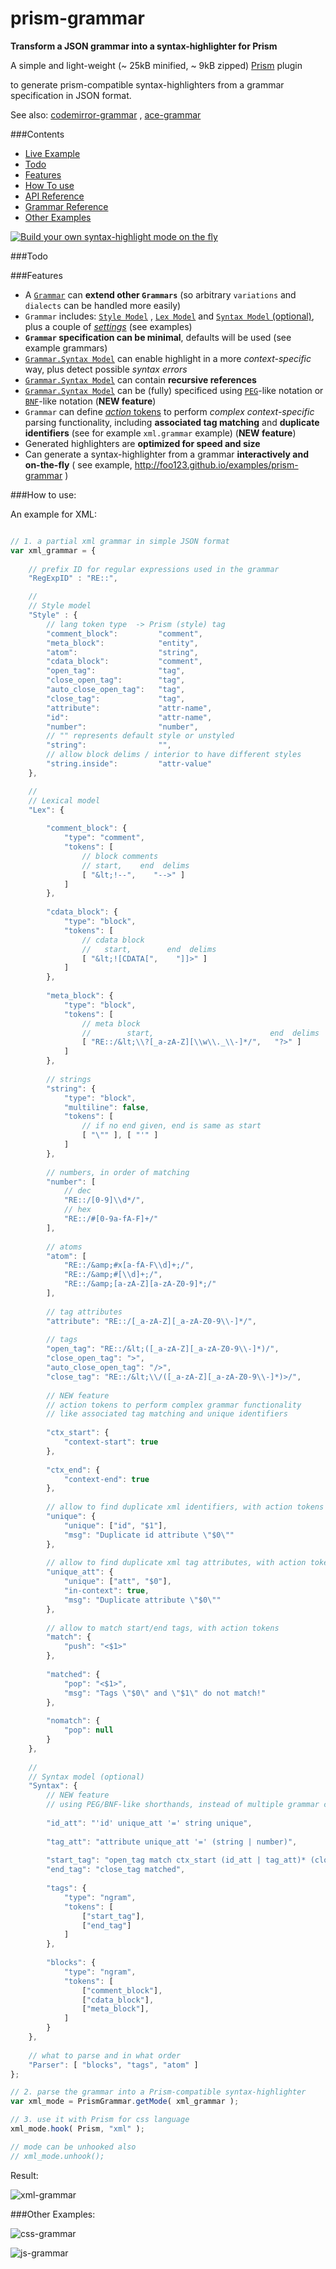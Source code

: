 prism-grammar
=============

__Transform a JSON grammar into a syntax-highlighter for Prism__

A simple and light-weight (~ 25kB minified, ~ 9kB zipped) [Prism](https://github.com/LeaVerou/prism) plugin

to generate prism-compatible syntax-highlighters from a grammar specification in JSON format.

See also:  [codemirror-grammar](https://github.com/foo123/codemirror-grammar) , [ace-grammar](https://github.com/foo123/ace-grammar)


###Contents

* [Live Example](http://foo123.github.io/examples/prism-grammar)
* [Todo](#todo)
* [Features](#features)
* [How To use](#how-to-use)
* [API Reference](/api-reference.md)
* [Grammar Reference](/grammar-reference.md)
* [Other Examples](#other-examples)


[![Build your own syntax-highlight mode on the fly](/test/screenshot.png)](http://foo123.github.io/examples/prism-grammar)


###Todo


###Features

* A [`Grammar`](/grammar-reference.md) can **extend other `Grammars`** (so arbitrary `variations` and `dialects` can be handled more easily)
* `Grammar` includes: [`Style Model`](/grammar-reference.md#style-model) , [`Lex Model`](/grammar-reference.md#lexical-model) and [`Syntax Model` (optional)](/grammar-reference.md#syntax-model), plus a couple of [*settings*](/grammar-reference.md#extra-settings) (see examples)
* **`Grammar` specification can be minimal**, defaults will be used (see example grammars)
* [`Grammar.Syntax Model`](/grammar-reference.md#syntax-model) can enable highlight in a more *context-specific* way, plus detect possible *syntax errors*
* [`Grammar.Syntax Model`](/grammar-reference.md#syntax-model) can contain **recursive references**
* [`Grammar.Syntax Model`](/grammar-reference.md#syntax-pegbnf-like-notations) can be (fully) specificed using [`PEG`](https://en.wikipedia.org/wiki/Parsing_expression_grammar)-like notation or [`BNF`](https://en.wikipedia.org/wiki/Backus%E2%80%93Naur_Form)-like notation  (**NEW feature**)
* `Grammar` can define [*action* tokens](/grammar-reference.md#action-tokens) to perform *complex context-specific* parsing functionality, including **associated tag matching** and **duplicate identifiers** (see for example `xml.grammar` example) (**NEW feature**)
* Generated highlighters are **optimized for speed and size**
* Can generate a syntax-highlighter from a grammar **interactively and on-the-fly** ( see example, http://foo123.github.io/examples/prism-grammar )


###How to use:

An example for XML:


```javascript

// 1. a partial xml grammar in simple JSON format
var xml_grammar = {
    
    // prefix ID for regular expressions used in the grammar
    "RegExpID" : "RE::",

    //
    // Style model
    "Style" : {
        // lang token type  -> Prism (style) tag
        "comment_block":         "comment",
        "meta_block":            "entity",
        "atom":                  "string",
        "cdata_block":           "comment",
        "open_tag":              "tag",
        "close_open_tag":        "tag",
        "auto_close_open_tag":   "tag",
        "close_tag":             "tag",
        "attribute":             "attr-name",
        "id":                    "attr-name",
        "number":                "number",
        // "" represents default style or unstyled
        "string":                "",
        // allow block delims / interior to have different styles
        "string.inside":         "attr-value"
    },

    //
    // Lexical model
    "Lex": {
        
        "comment_block": {
            "type": "comment",
            "tokens": [
                // block comments
                // start,    end  delims
                [ "&lt;!--",    "-->" ]
            ]
        },
        
        "cdata_block": {
            "type": "block",
            "tokens": [
                // cdata block
                //   start,        end  delims
                [ "&lt;![CDATA[",    "]]>" ]
            ]
        },
        
        "meta_block": {
            "type": "block",
            "tokens": [
                // meta block
                //        start,                          end  delims
                [ "RE::/&lt;\\?[_a-zA-Z][\\w\\._\\-]*/",   "?>" ]
            ]
        },
        
        // strings
        "string": {
            "type": "block",
            "multiline": false,
            "tokens": [ 
                // if no end given, end is same as start
                [ "\"" ], [ "'" ] 
            ]
        },
        
        // numbers, in order of matching
        "number": [
            // dec
            "RE::/[0-9]\\d*/",
            // hex
            "RE::/#[0-9a-fA-F]+/"
        ],
        
        // atoms
        "atom": [
            "RE::/&amp;#x[a-fA-F\\d]+;/",
            "RE::/&amp;#[\\d]+;/",
            "RE::/&amp;[a-zA-Z][a-zA-Z0-9]*;/"
        ],
        
        // tag attributes
        "attribute": "RE::/[_a-zA-Z][_a-zA-Z0-9\\-]*/",
        
        // tags
        "open_tag": "RE::/&lt;([_a-zA-Z][_a-zA-Z0-9\\-]*)/",
        "close_open_tag": ">",
        "auto_close_open_tag": "/>",
        "close_tag": "RE::/&lt;\\/([_a-zA-Z][_a-zA-Z0-9\\-]*)>/",
        
        // NEW feature
        // action tokens to perform complex grammar functionality 
        // like associated tag matching and unique identifiers
        
        "ctx_start": {
            "context-start": true
        },
        
        "ctx_end": {
            "context-end": true
        },
        
        // allow to find duplicate xml identifiers, with action tokens
        "unique": {
            "unique": ["id", "$1"],
            "msg": "Duplicate id attribute \"$0\""
        },
        
        // allow to find duplicate xml tag attributes, with action tokens
        "unique_att": {
            "unique": ["att", "$0"],
            "in-context": true,
            "msg": "Duplicate attribute \"$0\""
        },
        
        // allow to match start/end tags, with action tokens
        "match": {
            "push": "<$1>"
        },
        
        "matched": {
            "pop": "<$1>",
            "msg": "Tags \"$0\" and \"$1\" do not match!"
        },
        
        "nomatch": {
            "pop": null
        }
    },
    
    //
    // Syntax model (optional)
    "Syntax": {
        // NEW feature
        // using PEG/BNF-like shorthands, instead of multiple grammar configuration objects
        
        "id_att": "'id' unique_att '=' string unique",
        
        "tag_att": "attribute unique_att '=' (string | number)",
        
        "start_tag": "open_tag match ctx_start (id_att | tag_att)* (close_open_tag | auto_close_open_tag nomatch) ctx_end",
        "end_tag": "close_tag matched",
        
        "tags": {
            "type": "ngram",
            "tokens": [
                ["start_tag"], 
                ["end_tag"]
            ]
        },
        
        "blocks": {
            "type": "ngram",
            "tokens": [
                ["comment_block"],
                ["cdata_block"],
                ["meta_block"],
            ]
        }
    },
    
    // what to parse and in what order
    "Parser": [ "blocks", "tags", "atom" ]
};

// 2. parse the grammar into a Prism-compatible syntax-highlighter
var xml_mode = PrismGrammar.getMode( xml_grammar );

// 3. use it with Prism for css language
xml_mode.hook( Prism, "xml" );

// mode can be unhooked also
// xml_mode.unhook();

```


Result:

![xml-grammar](/test/grammar-xml.png)




###Other Examples:

![css-grammar](/test/grammar-css.png)

![js-grammar](/test/grammar-js.png)


